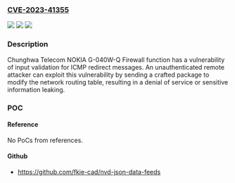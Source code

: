 ### [CVE-2023-41355](https://cve.mitre.org/cgi-bin/cvename.cgi?name=CVE-2023-41355)
![](https://img.shields.io/static/v1?label=Product&message=NOKIA%20G-040W-Q&color=blue)
![](https://img.shields.io/static/v1?label=Version&message=%3D%20G040WQR201207%20&color=brighgreen)
![](https://img.shields.io/static/v1?label=Vulnerability&message=CWE-940%20Improper%20Verification%20of%20Source%20of%20a%20Communication%20Channel&color=brighgreen)

### Description

Chunghwa Telecom NOKIA G-040W-Q Firewall function has a vulnerability of input validation for ICMP redirect messages. An unauthenticated remote attacker can exploit this vulnerability by sending a crafted package to modify the network routing table, resulting in a denial of service or sensitive information leaking.

### POC

#### Reference
No PoCs from references.

#### Github
- https://github.com/fkie-cad/nvd-json-data-feeds

